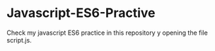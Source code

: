 # Javascript-ES6-Practive
Check my javascript ES6 practice in this repository y opening the file script.js.
